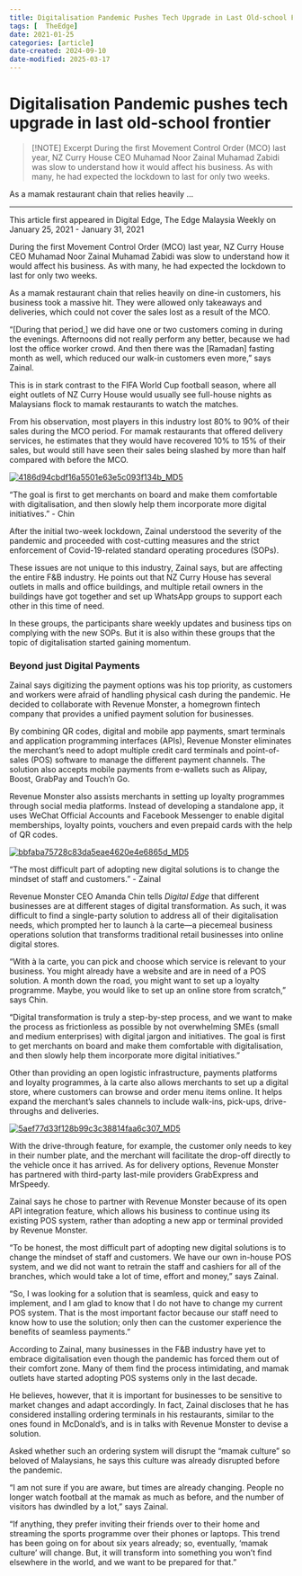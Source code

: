 ```yaml
---
title: Digitalisation Pandemic Pushes Tech Upgrade in Last Old-school Frontier
tags: [  TheEdge]
date: 2021-01-25
categories: [article]
date-created: 2024-09-10
date-modified: 2025-03-17
---
```


# Digitalisation Pandemic pushes tech upgrade in last old-school frontier

> [!NOTE] Excerpt
> During the first Movement Control Order (MCO) last year, NZ Curry House CEO Muhamad Noor Zainal Muhamad Zabidi was slow to understand how it would affect his business. As with many, he had expected the lockdown to last for only two weeks.

As a mamak restaurant chain that relies heavily …

---

This article first appeared in Digital Edge, The Edge Malaysia Weekly on January 25, 2021 - January 31, 2021

During the first Movement Control Order (MCO) last year, NZ Curry House CEO Muhamad Noor Zainal Muhamad Zabidi was slow to understand how it would affect his business. As with many, he had expected the lockdown to last for only two weeks.

As a mamak restaurant chain that relies heavily on dine-in customers, his business took a massive hit. They were allowed only takeaways and deliveries, which could not cover the sales lost as a result of the MCO.

“\[During that period,\] we did have one or two customers coming in during the evenings. Afternoons did not really perform any better, because we had lost the office worker crowd. And then there was the \[Ramadan\] fasting month as well, which reduced our walk-in customers even more,” says Zainal.

This is in stark contrast to the FIFA World Cup football season, where all eight outlets of NZ Curry House would usually see full-house nights as Malaysians flock to mamak restaurants to watch the matches.

From his observation, most players in this industry lost 80% to 90% of their sales during the MCO period. For mamak restaurants that offered delivery services, he estimates that they would have recovered 10% to 15% of their sales, but would still have seen their sales being slashed by more than half compared with before the MCO.

[![4186d94cbdf16a5501e63e5c093f134b_MD5](/media/4186d94cbdf16a5501e63e5c093f134b_MD5.jpg)](https://assets.theedgemarkets.com/pictures/DE5-chin-tem1354_theedgemarkets.jpg)

“The goal is first to get merchants on board and make them comfortable with digitalisation, and then slowly help them incorporate more digital initiatives.” - Chin

After the initial two-week lockdown, Zainal understood the severity of the pandemic and proceeded with cost-cutting measures and the strict enforcement of Covid-19-related standard operating procedures (SOPs).

These issues are not unique to this industry, Zainal says, but are affecting the entire F&B industry. He points out that NZ Curry House has several outlets in malls and office buildings, and multiple retail owners in the buildings have got together and set up WhatsApp groups to support each other in this time of need.

In these groups, the participants share weekly updates and business tips on complying with the new SOPs. But it is also within these groups that the topic of digitalisation started gaining momentum.

### Beyond just Digital Payments

Zainal says digitizing the payment options was his top priority, as customers and workers were afraid of handling physical cash during the pandemic. He decided to collaborate with Revenue Monster, a homegrown fintech company that provides a unified payment solution for businesses.

By combining QR codes, digital and mobile app payments, smart terminals and application programming interfaces (APIs), Revenue Monster eliminates the merchant’s need to adopt multiple credit card terminals and point-of-sales (POS) software to manage the different payment channels. The solution also accepts mobile payments from e-wallets such as Alipay, Boost, GrabPay and Touch’n Go.

Revenue Monster also assists merchants in setting up loyalty programmes through social media platforms. Instead of developing a standalone app, it uses WeChat Official Accounts and Facebook Messenger to enable digital memberships, loyalty points, vouchers and even prepaid cards with the help of QR codes.

[![bbfaba75728c83da5eae4620e4e6865d_MD5](/media/bbfaba75728c83da5eae4620e4e6865d_MD5.jpg)](https://assets.theedgemarkets.com/pictures/DE5-Zainal-tem1354_theedgemarkets.jpg)

“The most difficult part of adopting new digital solutions is to change the mindset of staff and customers.” - Zainal

Revenue Monster CEO Amanda Chin tells _Digital Edge_ that different businesses are at different stages of digital transformation. As such, it was difficult to find a single-party solution to address all of their digitalisation needs, which prompted her to launch à la carte—a piecemeal business operations solution that transforms traditional retail businesses into online digital stores.

“With à la carte, you can pick and choose which service is relevant to your business. You might already have a website and are in need of a POS solution. A month down the road, you might want to set up a loyalty programme. Maybe, you would like to set up an online store from scratch,” says Chin.

“Digital transformation is truly a step-by-step process, and we want to make the process as frictionless as possible by not overwhelming SMEs (small and medium enterprises) with digital jargon and initiatives. The goal is first to get merchants on board and make them comfortable with digitalisation, and then slowly help them incorporate more digital initiatives.”

Other than providing an open logistic infrastructure, payments platforms and loyalty programmes, à la carte also allows merchants to set up a digital store, where customers can browse and order menu items online. It helps expand the merchant’s sales channels to include walk-ins, pick-ups, drive-throughs and deliveries.

[![5aef77d33f128b99c3c38814faa6c307_MD5](/media/5aef77d33f128b99c3c38814faa6c307_MD5.jpg)](https://assets.theedgemarkets.com/pictures/DE5-Manu-tem1354_theedgemarkets.jpg)

With the drive-through feature, for example, the customer only needs to key in their number plate, and the merchant will facilitate the drop-off directly to the vehicle once it has arrived. As for delivery options, Revenue Monster has partnered with third-party last-mile providers GrabExpress and MrSpeedy.

Zainal says he chose to partner with Revenue Monster because of its open API integration feature, which allows his business to continue using its existing POS system, rather than adopting a new app or terminal provided by Revenue Monster.

“To be honest, the most difficult part of adopting new digital solutions is to change the mindset of staff and customers. We have our own in-house POS system, and we did not want to retrain the staff and cashiers for all of the branches, which would take a lot of time, effort and money,” says Zainal.

“So, I was looking for a solution that is seamless, quick and easy to implement, and I am glad to know that I do not have to change my current POS system. That is the most important factor because our staff need to know how to use the solution; only then can the customer experience the benefits of seamless payments.”

According to Zainal, many businesses in the F&B industry have yet to embrace digitalisation even though the pandemic has forced them out of their comfort zone. Many of them find the process intimidating, and mamak outlets have started adopting POS systems only in the last decade.

He believes, however, that it is important for businesses to be sensitive to market changes and adapt accordingly. In fact, Zainal discloses that he has considered installing ordering terminals in his restaurants, similar to the ones found in McDonald’s, and is in talks with Revenue Monster to devise a solution.

Asked whether such an ordering system will disrupt the “mamak culture” so beloved of Malaysians, he says this culture was already disrupted before the pandemic.

“I am not sure if you are aware, but times are already changing. People no longer watch football at the mamak as much as before, and the number of visitors has dwindled by a lot,” says Zainal.

“If anything, they prefer inviting their friends over to their home and streaming the sports programme over their phones or laptops. This trend has been going on for about six years already; so, eventually, ‘mamak culture’ will change. But, it will transform into something you won’t find elsewhere in the world, and we want to be prepared for that.”
